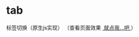 # tab
标签切换（原生js实现）
（查看页面效果
<a href="http://htmlpreview.github.io/?https://github.com/aishanglly00/tab/blob/master/tabCut.html" target="_block">
  就点我...吧
</a>）
